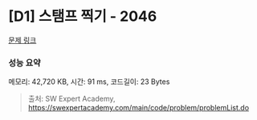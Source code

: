 # [D1] 스탬프 찍기 - 2046 

[문제 링크](https://swexpertacademy.com/main/code/problem/problemDetail.do?contestProbId=AV5QKdT6AyYDFAUq) 

### 성능 요약

메모리: 42,720 KB, 시간: 91 ms, 코드길이: 23 Bytes



> 출처: SW Expert Academy, https://swexpertacademy.com/main/code/problem/problemList.do
